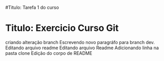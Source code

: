 #Titulo: Tarefa 1 do curso 
# Titulo: Exercicio Curso Git

criando alteração branch
Escrevendo novo paragráfo para branch dev.
Editando arquivo readme 
Editando arquivo Readme
Adicionando linha na pasta clone
Edição do corpo de README
